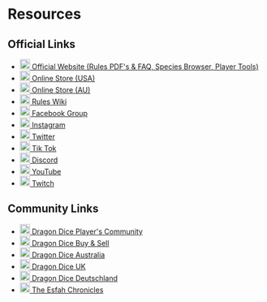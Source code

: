 # Resources
## Official Links
* <a href="http://dragondice.com/" target="_blank"><img src="@/assets/sfr.png" height="20" width="20"> Official Website (Rules PDF's & FAQ, Species Browser, Player Tools)</a>
* <a href="https://www.sfr-inc.com/ocart3/index.php" target="_blank"><img src="@/assets/sfr.png" height="20" width="20"> Online Store (USA)</a>
* <a href="https://au.sfr-inc.com/" target="_blank"><img src="@/assets/sfr.png" height="20" width="20"> Online Store (AU)</a>
* <a href="https://rules.dragondice.com/" target="_blank"><img src="@/assets/sfr.png" height="20" width="20"> Rules Wiki</a>
* <a href="https://www.facebook.com/DragonDice" target="_blank"><img src="@/assets/facebook.png" height="20" width="20"> Facebook Group</a>
* <a href="https://www.instagram.com/sfr_inc/" target="_blank"><img src="@/assets/instagram.png" height="20" width="20"> Instagram</a>
* <a href="https://twitter.com/sfr_inc" target="_blank"><img src="@/assets/twitter.png" height="20" width="20"> Twitter</a>
* <a href="https://www.tiktok.com/@sfr_inc" target="_blank"><img src="@/assets/tiktok.png" height="20" width="20"> Tik Tok</a>
* <a href="https://discord.gg/dragondice" target="_blank"><img src="@/assets/discord.png" height="20" width="20"> Discord</a></a>
* <a href="https://www.youtube.com/c/SFRInc" target="_blank"><img src="@/assets/youtube.png" height="20" width="20"> YouTube</a>
* <a href="https://www.twitch.tv/sfrinc" target="_blank"><img src="@/assets/twitch.png" height="20" width="20"> Twitch</a>
## Community Links
* <a href="https://www.facebook.com/groups/418460488199950" target="_blank"><img src="@/assets/facebook.png" height="20" width="20"> Dragon Dice Player's Community</a>
* <a href="https://www.facebook.com/groups/2049708365359306" target="_blank"><img src="@/assets/facebook.png" height="20" width="20"> Dragon Dice Buy & Sell</a>
* <a href="https://www.facebook.com/groups/1448128848843480" target="_blank"><img src="@/assets/facebook.png" height="20" width="20"> Dragon Dice Australia</a>
* <a href="https://www.facebook.com/groups/693611174073153" target="_blank"><img src="@/assets/facebook.png" height="20" width="20"> Dragon Dice UK</a>
* <a href="https://www.facebook.com/groups/415837541938672" target="_blank"><img src="@/assets/facebook.png" height="20" width="20"> Dragon Dice Deutschland</a>
* <a href="https://dragondice.tehill.net/" target="_blank"><img src="@/assets/chronicles.webp" height="20" width="20"> The Esfah Chronicles</a>